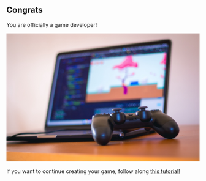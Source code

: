 ## Congrats

You are officially a game developer!

![developer](assets/developer.jpg)

If you want to continue creating your game, follow along [this tutorial!](https://coding-grace-guide.readthedocs.io/en/latest/guide/lessonplans/beginners-python-text-based-adventure.html)
